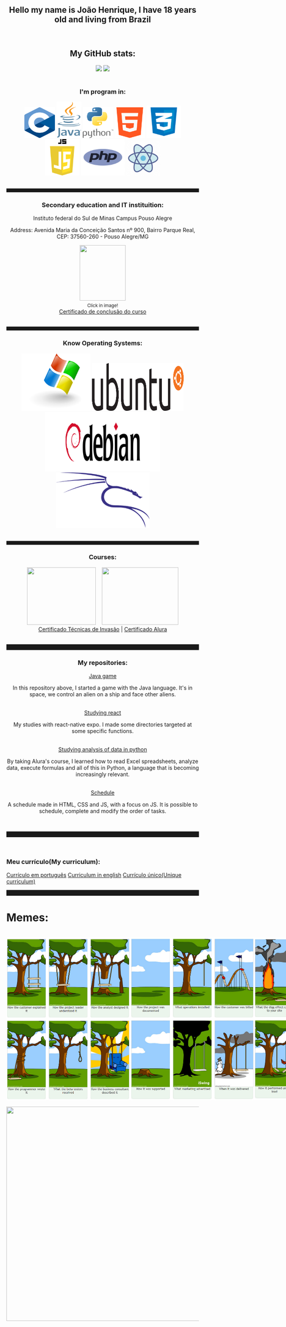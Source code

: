 <html>
  <body>
    <div align="center">
      <h2>Hello my name is João Henrique, I have 18 years old and living from Brazil</h2>
      <br>
      <h2>My GitHub stats:</h2>
      <div align="center">
        <img src="https://github-readme-stats.vercel.app/api?username=kirigaya7447&show_icons=true&count_private=true&theme=synthwave">
        <img src="https://github-readme-stats.vercel.app/api/top-langs/?username=kirigaya7447&layout=donut&theme=synthwave">
      </div>
      <br>
      <h3>I'm program in:</h3>
      <img id="cLang" height="80px" width="80px" src="https://raw.githubusercontent.com/kirigaya7447/kirigaya7447/main/Images/Languages/c_language.png">
      <img id="java" height="95px" width="65px" src="https://raw.githubusercontent.com/kirigaya7447/kirigaya7447/main/Images/Languages/java.png">
      <img id="python" height="80px" width="80px" src="https://raw.githubusercontent.com/kirigaya7447/kirigaya7447/main/Images/Languages/python.png">
      <img id="html" height="80px" width="80px" src="https://raw.githubusercontent.com/kirigaya7447/kirigaya7447/main/Images/Languages/html.png">
      <img id="css" height="85px" width="90px" src="https://raw.githubusercontent.com/kirigaya7447/kirigaya7447/main/Images/Languages/css.png">
      <img id="js" height="95px" width="90px" src="https://raw.githubusercontent.com/kirigaya7447/kirigaya7447/main/Images/Languages/javascript.png">
      <img id="php" height="95px" width="115px" src="https://raw.githubusercontent.com/kirigaya7447/kirigaya7447/main/Images/Languages/php.png">
      <img id="react" height="90px" width="90px" src="https://raw.githubusercontent.com/kirigaya7447/kirigaya7447/main/Images/Languages/react_js.png">
    </div>
    <br>
    <div align="center">
      <hr style="height: 10px; color: grey;">
      <h3>Secondary education and IT instituition:</h3>
      <p>Instituto federal do Sul de Minas Campus Pouso Alegre</p>
      <p>Address: Avenida Maria da Conceição Santos nº 900, Bairro Parque Real, CEP: 37560-260 - Pouso Alegre/MG</p>
      <a href="https://goo.gl/maps/jFsxvNYMjxMhyHGV9" target="_blank">
        <img height="145px" width="120px" src="https://portal.poa.ifsuldeminas.edu.br/images/2018/Agosto/22/IFSULDEMINAS_Pouso-Alegre-aplica%C3%A7%C3%B5es-verticais.png">       </a>
      <br>
      <small>Click in image!</small>
      <br>
      <a href="https://drive.google.com/file/d/1mEhxyOenGh1ED5SiVuqYzBvyv7VCjqqM/view?usp=sharing">Certificado de conclusão do curso</a>
    </div>
    <br>
    <hr style="height: 10px; color: grey;">
    <div align="center">
      <h3>Know Operating Systems:</h3>
      <img id="windows" height="150px" width="180px" src="https://raw.githubusercontent.com/kirigaya7447/kirigaya7447/main/Images/Systems/windows.png">
      <img id="ubuntu" height="125px" width="240px" src="https://raw.githubusercontent.com/kirigaya7447/kirigaya7447/main/Images/Systems/ubuntu.png">
      <img id="debian" height="155px" width="300px" src="https://raw.githubusercontent.com/kirigaya7447/kirigaya7447/main/Images/Systems/debian.png">
      <img id="kali" height="145px" width="245px" src="https://raw.githubusercontent.com/kirigaya7447/kirigaya7447/main/Images/Systems/kali.png">
    </div>
    <br>
    <hr style="height: 10px; color: grey;">
    <div align="center">
      <h3>Courses:</h3>
      <div>
        <div id="imagens" align="center">
          <img id="tdi" height="150px" width="180px" src="https://pbs.twimg.com/media/B-XgsHPIcAAIPXo.jpg">
          <span>&nbsp;&nbsp;</span>
          <img class="alura" height="150px" width="200px" src="https://www.tramparonline.com/wp-content/uploads/2023/03/alura.png">
        </div>
        <div id="links" align="center">
        <a href="https://drive.google.com/file/d/10YpK-fQ3LxSSWr8rDLjqbs4hmEOlFP7z/view?usp=sharing">Certificado Técnicas de Invasão</a>
        |
        <a href="https://drive.google.com/file/d/1X8mHs_1M0cgmj3tl9vL1S0MAxvKVGc74/view?usp=sharing">Certificado Alura</a>
        </div>
      </div>
    </div>
    <br>
    <hr style="height: 15px; color=grey;">
    <div align="center">
      <h3>My repositories:</h3>
      <a href="https://github.com/kirigaya7447/Game-in-java">Java game</a>
      <p>In this repository above, I started a game with the Java language. It's in space, we control an alien on a ship and face other aliens.</p>
      <br>
      <a href="https://github.com/kirigaya7447/react-native">Studying react</a>
      <p>My studies with react-native expo. I made some directories targeted at some specific functions.</p>
      <br>
      <a href="https://github.com/kirigaya7447/intensivo-python">Studying analysis of data in python</a>
      <p>By taking Alura's course, I learned how to read Excel spreadsheets, analyze data, execute formulas and all of this in Python, a language that is becoming increasingly relevant.</p>
      <br>
      <a href="https://github.com/kirigaya7447/Agenda">Schedule</a>
      <p>A schedule made in HTML, CSS and JS, with a focus on JS. It is possible to schedule, complete and modify the order of tasks.</p>
    </div>
    <br>
    <hr style="height: 15px; color: grey;">
    <br>
    <h3>Meu currículo(My curriculum):</h3>
    <a href="https://docs.google.com/document/d/1YZe37h4YuNWH4la8Vaiuub2pnA_vJCcbQIjDwCwFwWw/edit?usp=sharing">Currículo em português</a>
    <a href="https://docs.google.com/document/d/1Ng4f1Ns9wBsTCZKY0Rrxe6ND7RgpZLaVSjmpXj8iIfY/edit?usp=sharing">Curriculum in english</a>
    <a href="https://docs.google.com/document/d/1HYSDqP9GIMm1zW0kQB2EQ_L0EN6P04zB3lWiP1x9FVk/edit?usp=sharing">Currículo único(Unique curriculum)</a>
    <br>
    <hr style="height: 15px; color: grey;">
    <h1>Memes:</h1>
    <br>
    <div align="center" style="display: flex; align-items: stretch;">
      <img height="425px" width="325px" style="float: left;" src="https://raw.githubusercontent.com/kirigaya7447/kirigaya7447/main/Images/Memes/memecartoon_1.png">
      <img height="425px" width="325px" style="float: left;" src="https://raw.githubusercontent.com/kirigaya7447/kirigaya7447/main/Images/Memes/memecartoon_2.png">
      <img height="425px" width="325px" style="float: left;" src="https://raw.githubusercontent.com/kirigaya7447/kirigaya7447/main/Images/Memes/memecartoon_3.png">
    </div>
    <br>
    <div align="center">
      <img height="560px" width="560px" src="https://media.tenor.com/RP_qoKH85xgAAAAM/the-rock-sus-the-rock-meme.gif">
    </div>
  </body>
</html>
